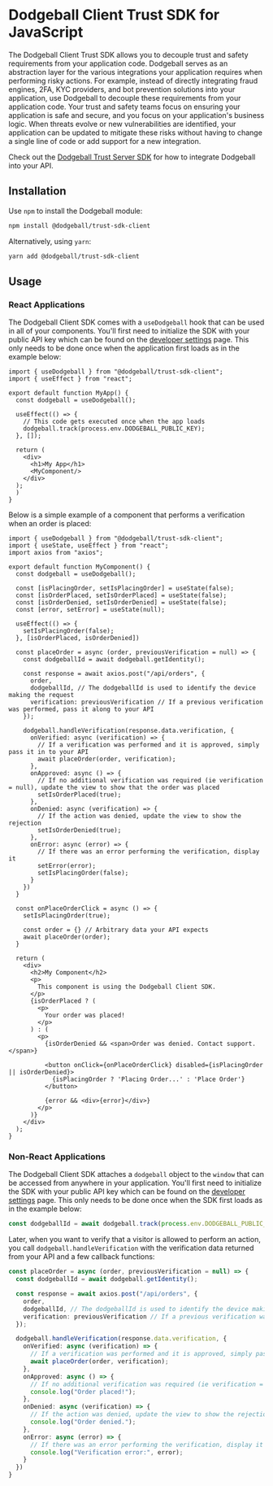 # Dodgeball Client Trust SDK for JavaScript

The Dodgeball Client Trust SDK allows you to decouple trust and safety requirements from your application code. Dodgeball serves as an abstraction layer for the various integrations your application requires when performing risky actions. For example, instead of directly integrating fraud engines, 2FA, KYC providers, and bot prevention solutions into your application, use Dodgeball to decouple these requirements from your application code. Your trust and safety teams focus on ensuring your application is safe and secure, and you focus on your application's business logic. When threats evolve or new vulnerabilities are identified, your application can be updated to mitigate these risks without having to change a single line of code or add support for a new integration.

Check out the [Dodgeball Trust Server SDK](https://npmjs.com/package/@dodgeball/trust-sdk-server) for how to integrate Dodgeball into your API.

## Installation
Use `npm` to install the Dodgeball module:
```sh
npm install @dodgeball/trust-sdk-client
```
Alternatively, using `yarn`:
```sh
yarn add @dodgeball/trust-sdk-client
```

## Usage

### React Applications

The Dodgeball Client SDK comes with a `useDodgeball` hook that can be used in all of your components.
You'll first need to initialize the SDK with your public API key which can be found on the [developer settings](https://app.dodgeballhq.com/developer) page. This only needs to be done once when the application first loads as in the example below:

```tsx
import { useDodgeball } from "@dodgeball/trust-sdk-client";
import { useEffect } from "react";

export default function MyApp() {
  const dodgeball = useDodgeball();

  useEffect(() => {
    // This code gets executed once when the app loads
    dodgeball.track(process.env.DODGEBALL_PUBLIC_KEY);
  }, []);

  return (
    <div>
      <h1>My App</h1>
      <MyComponent/>
    </div>
  );
  )
}
```

Below is a simple example of a component that performs a verification when an order is placed:

```tsx
import { useDodgeball } from "@dodgeball/trust-sdk-client";
import { useState, useEffect } from "react";
import axios from "axios";

export default function MyComponent() {
  const dodgeball = useDodgeball();

  const [isPlacingOrder, setIsPlacingOrder] = useState(false);
  const [isOrderPlaced, setIsOrderPlaced] = useState(false);
  const [isOrderDenied, setIsOrderDenied] = useState(false);
  const [error, setError] = useState(null);

  useEffect(() => {
    setIsPlacingOrder(false);
  }, [isOrderPlaced, isOrderDenied])
  
  const placeOrder = async (order, previousVerification = null) => {
    const dodgeballId = await dodgeball.getIdentity();
    
    const response = await axios.post("/api/orders", {
      order,
      dodgeballId, // The dodgeballId is used to identify the device making the request
      verification: previousVerification // If a previous verification was performed, pass it along to your API
    });

    dodgeball.handleVerification(response.data.verification, {
      onVerified: async (verification) => {
        // If a verification was performed and it is approved, simply pass it in to your API
        await placeOrder(order, verification);
      },
      onApproved: async () => {
        // If no additional verification was required (ie verification = null), update the view to show that the order was placed
        setIsOrderPlaced(true);
      },
      onDenied: async (verification) => {
        // If the action was denied, update the view to show the rejection
        setIsOrderDenied(true);
      },
      onError: async (error) => {
        // If there was an error performing the verification, display it
        setError(error);
        setIsPlacingOrder(false);
      }
    })
  }

  const onPlaceOrderClick = async () => {
    setIsPlacingOrder(true);

    const order = {} // Arbitrary data your API expects
    await placeOrder(order);
  }

  return (
    <div>
      <h2>My Component</h2>
      <p>
        This component is using the Dodgeball Client SDK.
      </p>
      {isOrderPlaced ? (
        <p>
          Your order was placed!
        </p>
      ) : (
        <p>
          {isOrderDenied && <span>Order was denied. Contact support.</span>}

          <button onClick={onPlaceOrderClick} disabled={isPlacingOrder || isOrderDenied}>
            {isPlacingOrder ? 'Placing Order...' : 'Place Order'}
          </button>

          {error && <div>{error}</div>}
        </p>
      )}
    </div>
  );
}
```

### Non-React Applications

The Dodgeball Client SDK attaches a `dodgeball` object to the `window` that can be accessed from anywhere in your application.
You'll first need to initialize the SDK with your public API key which can be found on the [developer settings](https://app.dodgeballhq.com/developer) page. This only needs to be done once when the SDK first loads as in the example below:

```ts
const dodgeballId = await dodgeball.track(process.env.DODGEBALL_PUBLIC_KEY);
```

Later, when you want to verify that a visitor is allowed to perform an action, you call `dodgeball.handleVerification` with the verification data returned from your API and a few callback functions:

```ts
const placeOrder = async (order, previousVerification = null) => {
  const dodgeballId = await dodgeball.getIdentity();

  const response = await axios.post("/api/orders", {
    order,
    dodgeballId, // The dodgeballId is used to identify the device making the request
    verification: previousVerification // If a previous verification was performed, pass it along to your API
  });

  dodgeball.handleVerification(response.data.verification, {
    onVerified: async (verification) => {
      // If a verification was performed and it is approved, simply pass it in to your API
      await placeOrder(order, verification);
    },
    onApproved: async () => {
      // If no additional verification was required (ie verification = null), update the view to show that the order was placed
      console.log("Order placed!");
    },
    onDenied: async (verification) => {
      // If the action was denied, update the view to show the rejection
      console.log("Order denied.");
    },
    onError: async (error) => {
      // If there was an error performing the verification, display it
      console.log("Verification error:", error);
    }
  })
}
```
